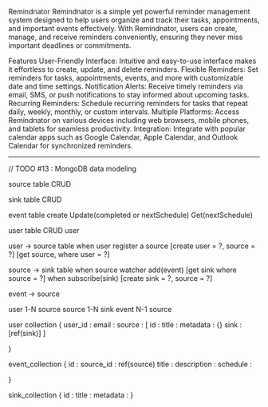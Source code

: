 Remindnator
Remindnator is a simple yet powerful reminder management system designed to help users organize and track their tasks, appointments, and important events effectively. With Remindnator, users can create, manage, and receive reminders conveniently, ensuring they never miss important deadlines or commitments.

Features
User-Friendly Interface: Intuitive and easy-to-use interface makes it effortless to create, update, and delete reminders.
Flexible Reminders: Set reminders for tasks, appointments, events, and more with customizable date and time settings.
Notification Alerts: Receive timely reminders via email, SMS, or push notifications to stay informed about upcoming tasks.
Recurring Reminders: Schedule recurring reminders for tasks that repeat daily, weekly, monthly, or custom intervals.
Multiple Platforms: Access Remindnator on various devices including web browsers, mobile phones, and tablets for seamless productivity.
Integration: Integrate with popular calendar apps such as Google Calendar, Apple Calendar, and Outlook Calendar for synchronized reminders.

---

// TODO #13 : MongoDB data modeling

source table
CRUD

sink table
CRUD

event table
create
Update(completed or nextSchedule)
Get(nextSchedule)

user table
CRUD user

user -> source table
when user register a source [create user = ?, source = ?]
[get source, where user = ?]

source -> sink table
when source watcher add(event) [get sink where source = ?]
when subscribe(sink) [create sink = ?, source = ?]

event -> source

user 1-N source
source 1-N sink
event N-1 source

user collection
{
user_id :
email :
source : [
id :
title :
metadata : {}
sink : [ref(sink)]
]

}

event_collection
{
id :
source_id : ref(source)
title :
description :
schedule :

}

sink_collection
{
id :
title :
metadata :
}
